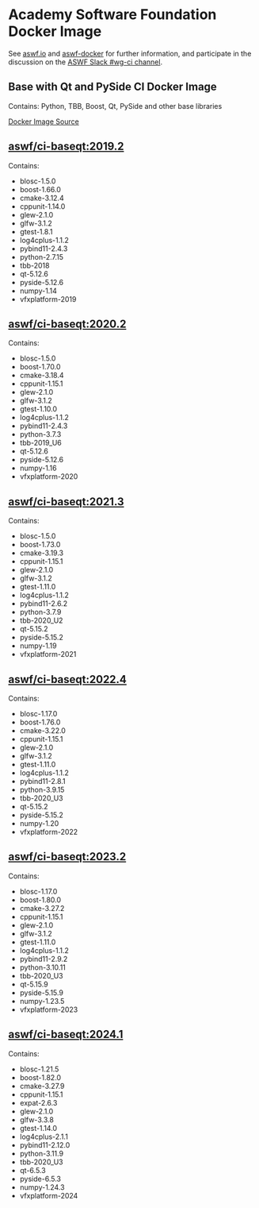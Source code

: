 <!--
Copyright (c) Contributors to the aswf-docker Project. All rights reserved.
SPDX-License-Identifier: Apache-2.0

Warning: this file is automatically generated from a template!
-->

# Academy Software Foundation Docker Image

See [aswf.io](https://aswf.io) and [aswf-docker](https://github.com/AcademySoftwareFoundation/aswf-docker)
for further information, and participate in the discussion on the
[ASWF Slack #wg-ci channel](https://academysoftwarefdn.slack.com/archives/C0169RX7MMK).

## Base with Qt and PySide CI Docker Image

Contains: Python, TBB, Boost, Qt, PySide and other base libraries

[Docker Image Source](https://github.com/AcademySoftwareFoundation/aswf-docker/blob/master/ci-baseqt/Dockerfile)

## [aswf/ci-baseqt:2019.2](https://hub.docker.com/r/aswf/ci-baseqt/tags?page=1&name=2019.2)

Contains:
* blosc-1.5.0
* boost-1.66.0
* cmake-3.12.4
* cppunit-1.14.0
* glew-2.1.0
* glfw-3.1.2
* gtest-1.8.1
* log4cplus-1.1.2
* pybind11-2.4.3
* python-2.7.15
* tbb-2018
* qt-5.12.6
* pyside-5.12.6
* numpy-1.14
* vfxplatform-2019

## [aswf/ci-baseqt:2020.2](https://hub.docker.com/r/aswf/ci-baseqt/tags?page=1&name=2020.2)

Contains:
* blosc-1.5.0
* boost-1.70.0
* cmake-3.18.4
* cppunit-1.15.1
* glew-2.1.0
* glfw-3.1.2
* gtest-1.10.0
* log4cplus-1.1.2
* pybind11-2.4.3
* python-3.7.3
* tbb-2019_U6
* qt-5.12.6
* pyside-5.12.6
* numpy-1.16
* vfxplatform-2020

## [aswf/ci-baseqt:2021.3](https://hub.docker.com/r/aswf/ci-baseqt/tags?page=1&name=2021.3)

Contains:
* blosc-1.5.0
* boost-1.73.0
* cmake-3.19.3
* cppunit-1.15.1
* glew-2.1.0
* glfw-3.1.2
* gtest-1.11.0
* log4cplus-1.1.2
* pybind11-2.6.2
* python-3.7.9
* tbb-2020_U2
* qt-5.15.2
* pyside-5.15.2
* numpy-1.19
* vfxplatform-2021

## [aswf/ci-baseqt:2022.4](https://hub.docker.com/r/aswf/ci-baseqt/tags?page=1&name=2022.4)

Contains:
* blosc-1.17.0
* boost-1.76.0
* cmake-3.22.0
* cppunit-1.15.1
* glew-2.1.0
* glfw-3.1.2
* gtest-1.11.0
* log4cplus-1.1.2
* pybind11-2.8.1
* python-3.9.15
* tbb-2020_U3
* qt-5.15.2
* pyside-5.15.2
* numpy-1.20
* vfxplatform-2022

## [aswf/ci-baseqt:2023.2](https://hub.docker.com/r/aswf/ci-baseqt/tags?page=1&name=2023.2)

Contains:
* blosc-1.17.0
* boost-1.80.0
* cmake-3.27.2
* cppunit-1.15.1
* glew-2.1.0
* glfw-3.1.2
* gtest-1.11.0
* log4cplus-1.1.2
* pybind11-2.9.2
* python-3.10.11
* tbb-2020_U3
* qt-5.15.9
* pyside-5.15.9
* numpy-1.23.5
* vfxplatform-2023

## [aswf/ci-baseqt:2024.1](https://hub.docker.com/r/aswf/ci-baseqt/tags?page=1&name=2024.1)

Contains:
* blosc-1.21.5
* boost-1.82.0
* cmake-3.27.9
* cppunit-1.15.1
* expat-2.6.3
* glew-2.1.0
* glfw-3.3.8
* gtest-1.14.0
* log4cplus-2.1.1
* pybind11-2.12.0
* python-3.11.9
* tbb-2020_U3
* qt-6.5.3
* pyside-6.5.3
* numpy-1.24.3
* vfxplatform-2024

